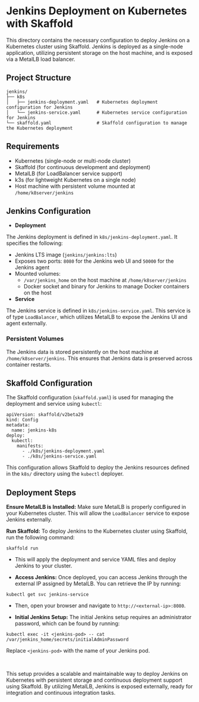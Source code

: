 # Jenkins Deployment on Kubernetes with Skaffold

This directory contains the necessary configuration to deploy Jenkins on a Kubernetes cluster using Skaffold. Jenkins is deployed as a single-node application, utilizing persistent storage on the host machine, and is exposed via a MetalLB load balancer.

## Project Structure

```
jenkins/
├── k8s
│   ├── jenkins-deployment.yaml   # Kubernetes deployment configuration for Jenkins
│   └── jenkins-service.yaml      # Kubernetes service configuration for Jenkins
└── skaffold.yaml                 # Skaffold configuration to manage the Kubernetes deployment

```

## Requirements

- Kubernetes (single-node or multi-node cluster)
- Skaffold (for continuous development and deployment)
- MetalLB (for LoadBalancer service support)
- k3s (for lightweight Kubernetes on a single node)
- Host machine with persistent volume mounted at `/home/k8server/jenkins`

## Jenkins Configuration

- **Deployment**

The Jenkins deployment is defined in `k8s/jenkins-deployment.yaml`. It specifies the following:

- Jenkins LTS image (`jenkins/jenkins:lts`)
- Exposes two ports: `8080` for the Jenkins web UI and `50000` for the Jenkins agent
- Mounted volumes:
    - `/var/jenkins_home` on the host machine at `/home/k8server/jenkins`
    - Docker socket and binary for Jenkins to manage Docker containers on the host
- **Service**

The Jenkins service is defined in `k8s/jenkins-service.yaml`. This service is of type `LoadBalancer`, which utilizes MetalLB to expose the Jenkins UI and agent externally.

### Persistent Volumes

The Jenkins data is stored persistently on the host machine at `/home/k8server/jenkins`. This ensures that Jenkins data is preserved across container restarts.

## Skaffold Configuration

The Skaffold configuration (`skaffold.yaml`) is used for managing the deployment and service using `kubectl`:

```
apiVersion: skaffold/v2beta29
kind: Config
metadata:
  name: jenkins-k8s
deploy:
  kubectl:
    manifests:
      - ./k8s/jenkins-deployment.yaml
      - ./k8s/jenkins-service.yaml

```

This configuration allows Skaffold to deploy the Jenkins resources defined in the `k8s/` directory using the `kubectl` deployer.

## Deployment Steps

**Ensure MetalLB is Installed:** Make sure MetalLB is properly configured in your Kubernetes cluster. This will allow the `LoadBalancer` service to expose Jenkins externally.

**Run Skaffold:** To deploy Jenkins to the Kubernetes cluster using Skaffold, run the following command:

```
skaffold run

```

- This will apply the deployment and service YAML files and deploy Jenkins to your cluster.
    
- **Access Jenkins:** Once deployed, you can access Jenkins through the external IP assigned by MetalLB. You can retrieve the IP by running:
    

```
kubectl get svc jenkins-service

```

- Then, open your browser and navigate to `http://<external-ip>:8080`.
    
- **Initial Jenkins Setup:** The initial Jenkins setup requires an administrator password, which can be found by running:
    

```
kubectl exec -it <jenkins-pod> -- cat /var/jenkins_home/secrets/initialAdminPassword

```

Replace `<jenkins-pod>` with the name of your Jenkins pod.

&nbsp;

This setup provides a scalable and maintainable way to deploy Jenkins on Kubernetes with persistent storage and continuous deployment support using Skaffold. By utilizing MetalLB, Jenkins is exposed externally, ready for integration and continuous integration tasks.
